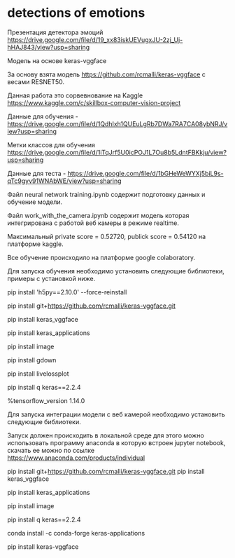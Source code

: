 # detections of emotions
Презентация детектора эмоций https://drive.google.com/file/d/19_xx83iskUEVugxJU-2zj_Uj-hHAJ843/view?usp=sharing

Модель на основе keras-vggface

За основу взята модель https://github.com/rcmalli/keras-vggface с весами RESNET50.

Данная работа это сорвевнование на Kaggle https://www.kaggle.com/c/skillbox-computer-vision-project 

Данные для обучения - https://drive.google.com/file/d/1QdhIxh1QUEuLgRb7DWa7RA7CA08ybNRJ/view?usp=sharing

Метки классов для обучения https://drive.google.com/file/d/1iTqJrf5U0icPOJ1L7Ou8b5LdntFBKkju/view?usp=sharing

Данные для теста  - https://drive.google.com/file/d/1bGHeWeWYXj5biL9s-qTc9gyv91WNAbWE/view?usp=sharing

Файл neural network training.ipynb содержит подготовку данных и обучение модели.

Файл work_with_the_camera.ipynb содержит модель которая интегрирована с работой веб камеры в режиме realtime.

Максимальный private score = 0.52720, publick score = 0.54120 на платформе kaggle.

Все обучение происходило на платформе google colaboratory. 

Для запуска обучения необходимо установить следующие библиотеки, примеры с установкой ниже.

pip install 'h5py==2.10.0' --force-reinstall

pip install git+https://github.com/rcmalli/keras-vggface.git

pip install keras_vggface

pip install keras_applications

pip install  image

pip install gdown

pip install livelossplot

pip install q keras==2.2.4

%tensorflow_version 1.14.0

Для запуска интеграции модели с веб камерой необходимо установить следующие библиотеки.

Запуск должен происходить в локальной среде для этого можно использовать программу anaconda в которую встроен jupyter notebook, скачать ее можно по ссылке https://www.anaconda.com/products/individual

pip install git+https://github.com/rcmalli/keras-vggface.git
pip install keras_vggface

pip install keras_applications

pip install  image

pip install q keras==2.2.4

conda install -c conda-forge keras-applications 

pip install keras-vggface
